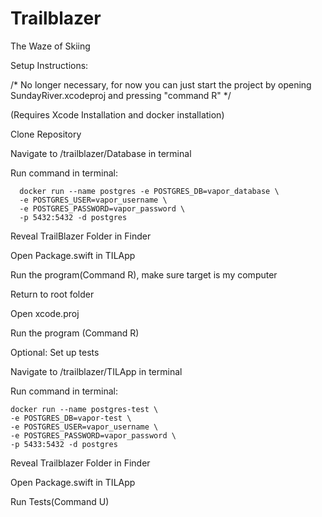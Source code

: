 # Trailblazer

The Waze of Skiing

Setup Instructions:

/* No longer necessary, for now you can just start the project by opening SundayRiver.xcodeproj and pressing "command R" */

(Requires Xcode Installation and docker installation)

  Clone Repository

  Navigate to /trailblazer/Database in terminal
  
  Run command in terminal:
    
      docker run --name postgres -e POSTGRES_DB=vapor_database \
      -e POSTGRES_USER=vapor_username \
      -e POSTGRES_PASSWORD=vapor_password \
      -p 5432:5432 -d postgres

  Reveal TrailBlazer Folder in Finder
  
  Open Package.swift in TILApp
  
  Run the program(Command R), make sure target is my computer

  Return to root folder 
  
  Open xcode.proj
  
  Run the program (Command R)

Optional: Set up tests

  Navigate to /trailblazer/TILApp in terminal
  
  Run command in terminal: 
  
    docker run --name postgres-test \
    -e POSTGRES_DB=vapor-test \
    -e POSTGRES_USER=vapor_username \
    -e POSTGRES_PASSWORD=vapor_password \
    -p 5433:5432 -d postgres
  
  Reveal Trailblazer Folder in Finder
  
  Open Package.swift in TILApp
    
  Run Tests(Command U)
